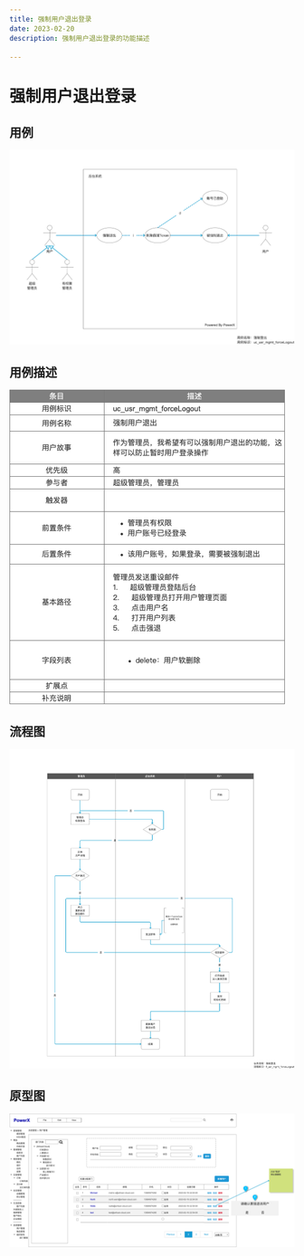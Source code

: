 ```yaml
---
title: 强制用户退出登录
date: 2023-02-20
description: 强制用户退出登录的功能描述

---
```


# 强制用户退出登录


## 用例

![](../../../images/uc_usr_mgmt_forcelogout.png)

## 用例描述

![](../../../images/uc_desc_usr_mgmt_forcelogout.png)

## 流程图

![](../../../images/fl_usr_mgmt_forcelogout.png)

## 原型图

![](../../../images/pt_usr_mgmt_forcelogout.png)